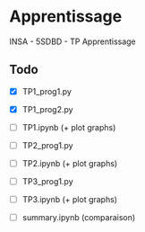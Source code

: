 # Apprentissage
INSA - 5SDBD - TP Apprentissage


## Todo 

- [x] TP1_prog1.py

- [X] TP1_prog2.py

- [ ] TP1.ipynb (+ plot graphs)

- [ ] TP2_prog1.py

- [ ] TP2.ipynb (+ plot graphs)

- [ ] TP3_prog1.py

- [ ] TP3.ipynb (+ plot graphs)

- [ ] summary.ipynb (comparaison)
